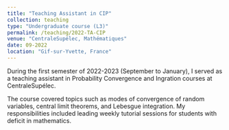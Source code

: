 ```yaml
---
title: "Teaching Assistant in CIP"
collection: teaching
type: "Undergraduate course (L3)"
permalink: /teaching/2022-TA-CIP
venue: "CentraleSupélec, Mathématiques"
date: 09-2022
location: "Gif-sur-Yvette, France"
---
```


During the first semester of 2022-2023 (September to January), I served as a teaching assistant in Probability Convergence and Ingration courses at CentraleSupélec. 


The course covered topics such as modes of convergence of random variables, central limit theorems, and Lebesgue integration. My responsibilities included leading weekly tutorial sessions for students with deficit in mathematics.

